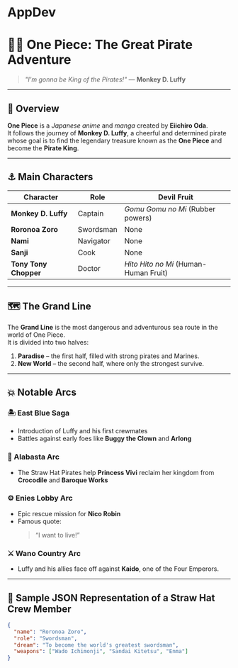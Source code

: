 # AppDev
# 🏴‍☠️ One Piece: The Great Pirate Adventure

> *"I'm gonna be King of the Pirates!"* — **Monkey D. Luffy**

---

## 🌊 Overview

**One Piece** is a *Japanese anime* and *manga* created by **Eiichiro Oda**.  
It follows the journey of **Monkey D. Luffy**, a cheerful and determined pirate whose goal is to find the legendary treasure known as the **One Piece** and become the **Pirate King**.

---

## ⚓ Main Characters

| Character | Role | Devil Fruit |
|------------|------|--------------|
| **Monkey D. Luffy** | Captain | *Gomu Gomu no Mi* (Rubber powers) |
| **Roronoa Zoro** | Swordsman | None |
| **Nami** | Navigator | None |
| **Sanji** | Cook | None |
| **Tony Tony Chopper** | Doctor | *Hito Hito no Mi* (Human-Human Fruit) |

---

## 🗺️ The Grand Line

The **Grand Line** is the most dangerous and adventurous sea route in the world of One Piece.  
It is divided into two halves:
1. **Paradise** – the first half, filled with strong pirates and Marines.
2. **New World** – the second half, where only the strongest survive.

---

## 💥 Notable Arcs

### 🏝️ East Blue Saga
- Introduction of Luffy and his first crewmates  
- Battles against early foes like **Buggy the Clown** and **Arlong**

### 🏰 Alabasta Arc
- The Straw Hat Pirates help **Princess Vivi** reclaim her kingdom from **Crocodile** and **Baroque Works**

### ⚙️ Enies Lobby Arc
- Epic rescue mission for **Nico Robin**
- Famous quote:
  > “I want to live!”

### ⚔️ Wano Country Arc
- Luffy and his allies face off against **Kaido**, one of the Four Emperors.

---

## 🔧 Sample JSON Representation of a Straw Hat Crew Member

```json
{
  "name": "Roronoa Zoro",
  "role": "Swordsman",
  "dream": "To become the world's greatest swordsman",
  "weapons": ["Wado Ichimonji", "Sandai Kitetsu", "Enma"]
}
